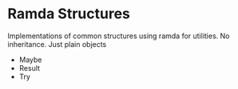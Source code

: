 # Ramda Structures

Implementations of common structures using ramda for utilities. No inheritance. Just plain objects

- Maybe
- Result
- Try